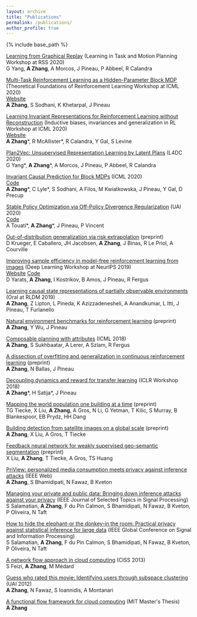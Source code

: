 ```yaml
---
layout: archive
title: "Publications"
permalink: /publications/
author_profile: true
---
```


{% include base_path %}

[Learning from Graphical Replay](https://ipvs.informatik.uni-stuttgart.de/mlr/rss2020Workshop/papers/yang.pdf)
(Learning in Task and Motion Planning Workshop at RSS 2020)  
G Yang, **A Zhang**, A Morcos, J Pineau, P Abbeel, R Calandra

[Multi-Task Reinforcement Learning as a Hidden-Parameter Block MDP](https://arxiv.org/pdf/2007.07206)
(Theoretical Foundations of Reinforcement Learning Workshop at ICML 2020)  
[Website](https://sites.google.com/view/hip-bmdp)\
**A Zhang**, S Sodhani, K Khetarpal, J Pineau

[Learning Invariant Representations for Reinforcement Learning without Reconstruction](https://arxiv.org/pdf/2006.10742)
(Inductive biases, invariances and generalization in RL Workshop at ICML 2020)  
[Website](https://sites.google.com/view/deepbisim4control)\
**A Zhang**\*, R McAllister\*, R Calandra, Y Gal, S Levine

[Plan2Vec: Unsupervised Representation Learning by Latent Plans](https://arxiv.org/pdf/2005.03648)
(L4DC 2020)  
G Yang\*, **A Zhang**\*, A Morcos, J Pineau, P Abbeel, R Calandra

[Invariant Causal Prediction for Block MDPs](https://arxiv.org/pdf/2003.06016)
(ICML 2020)  
[Code](https://github.com/facebookresearch/icp-block-mdp)\
**A Zhang**\*, C Lyle\*, S Sodhani, A Filos, M Kwiatkowska, J Pineau, Y Gal, D Precup

[Stable Policy Optimization via Off-Policy Divergence Regularization](https://arxiv.org/pdf/2003.04108)
(UAI 2020)  
[Code](https://github.com/facebookresearch/ppo-dice)\
A Touati\*, **A Zhang**\*, J Pineau, P Vincent

[Out-of-distribution generalization via risk extrapolation](https://arxiv.org/pdf/2003.00688)
(preprint)  
D Krueger, E Caballero, JH Jacobsen, **A Zhang**, J Binas, R Le Priol, A Courville

[Improving sample efficiency in model-free reinforcement learning from images](https://arxiv.org/pdf/1910.01741)
(Deep Learning Workshop at NeurIPS 2019)  
[Website](https://sites.google.com/view/sac-ae) [Code](https://github.com/denisyarats/pytorch_sac_ae)\
D Yarats, **A Zhang**, I Kostrikov, B Amos, J Pineau, R Fergus

[Learning causal state representations of partially observable environments](https://arxiv.org/pdf/1906.10437)
(Oral at RLDM 2019)  
**A Zhang**, Z Lipton, L Pineda, K Azizzadenesheli, A Anandkumar, L Itti, J Pineau, T Furlanello

[Natural environment benchmarks for reinforcement learning](https://arxiv.org/pdf/1811.06032)
(preprint)  
**A Zhang**, Y Wu, J Pineau

[Composable planning with attributes](http://proceedings.mlr.press/v80/zhang18k/zhang18k.pdf)
(ICML 2018)  
**A Zhang**, S Sukhbaatar, A Lerer, A Szlam, R Fergus

[A dissection of overfitting and generalization in continuous reinforcement learning](https://arxiv.org/pdf/1806.07937)
(preprint)  
**A Zhang**, N Ballas, J Pineau

[Decoupling dynamics and reward for transfer learning](https://arxiv.org/pdf/1804.10689)
(ICLR Workshop 2018)  
**A Zhang**\*, H Satija\*, J Pineau

[Mapping the world population one building at a time](https://arxiv.org/pdf/1712.05839)
(preprint)  
TG Tiecke, X Liu, **A Zhang**, A Gros, N Li, G Yetman, T Kilic, S Murray, B Blankespoor, EB Prydz, HH Dang

[Building detection from satellite images on a global scale](https://arxiv.org/pdf/1707.08952)
(preprint)  
**A Zhang**, X Liu, A Gros, T Tiecke

[Feedback neural network for weakly supervised geo-semantic segmentation](https://arxiv.org/pdf/1612.02766)
(preprint)  
X Liu, **A Zhang**, T Tiecke, A Gros, TS Huang

[PriView: personalized media consumption meets privacy against inference attacks](https://ieeexplore.ieee.org/abstract/document/7140690/)
(IEEE Web)  
**A Zhang**, S Bhamidipati, N Fawaz, B Kveton

[Managing your private and public data: Bringing down inference attacks against your privacy](https://arxiv.org/pdf/1408.3698)
(IEEE Journal of Selected Topics in Signal Processing)  
S Salamatian, **A Zhang**, F du Pin Calmon, S Bhamidipati, N Fawaz, B Kveton, P Oliveira, N Taft

[How to hide the elephant-or the donkey-in the room: Practical privacy against statistical inference for large data](https://www.cpdomina.net/papers/globalsip13.pdf)
(IEEE Global Conference on Signal and Information Processing)  
S Salamatian, **A Zhang**, F du Pin Calmon, S Bhamidipati, N Fawaz, B Kveton, P Oliveira, N Taft

[A network flow approach in cloud computing](https://www.researchgate.net/profile/Muriel_Medard/publication/261341850_A_Network_Flow_Approach_in_Cloud_Computing/links/53e3976c0cf23a7ff74968f7.pdf)
(CISS 2013)  
S Feizi, **A Zhang**, M Médard

[Guess who rated this movie: Identifying users through subspace clustering](https://arxiv.org/pdf/1208.1544)
(UAI 2012)  
**A Zhang**, N Fawaz, S Ioannidis, A Montanari

[A functional flow framework for cloud computing](https://dspace.mit.edu/handle/1721.1/77453)
(MIT Master's Thesis)  
**A Zhang**
